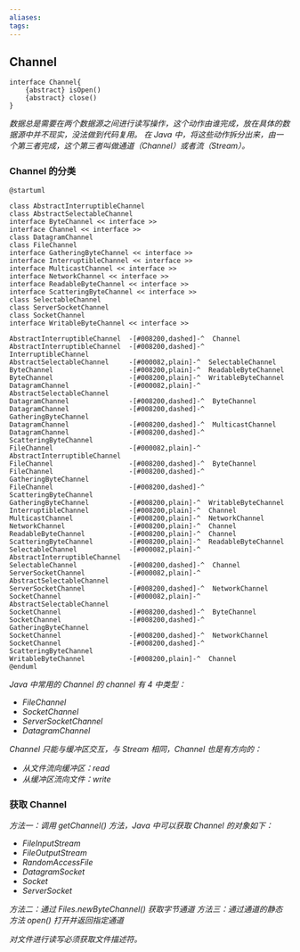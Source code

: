 ```yaml
---
aliases: 
tags: 
---
```


## Channel

```plantuml
interface Channel{
	{abstract} isOpen()
	{abstract} close()
}
```

*数据总是需要在两个数据源之间进行读写操作，这个动作由谁完成，放在具体的数据源中并不现实，没法做到代码复用。*
*在 Java 中，将这些动作拆分出来，由一个第三者完成，这个第三者叫做通道（Channel）或者流（Stream）。*

### Channel 的分类

```plantuml
@startuml

class AbstractInterruptibleChannel
class AbstractSelectableChannel
interface ByteChannel << interface >>
interface Channel << interface >>
class DatagramChannel
class FileChannel
interface GatheringByteChannel << interface >>
interface InterruptibleChannel << interface >>
interface MulticastChannel << interface >>
interface NetworkChannel << interface >>
interface ReadableByteChannel << interface >>
interface ScatteringByteChannel << interface >>
class SelectableChannel
class ServerSocketChannel
class SocketChannel
interface WritableByteChannel << interface >>

AbstractInterruptibleChannel  -[#008200,dashed]-^  Channel                      
AbstractInterruptibleChannel  -[#008200,dashed]-^  InterruptibleChannel         
AbstractSelectableChannel     -[#000082,plain]-^  SelectableChannel            
ByteChannel                   -[#008200,plain]-^  ReadableByteChannel          
ByteChannel                   -[#008200,plain]-^  WritableByteChannel          
DatagramChannel               -[#000082,plain]-^  AbstractSelectableChannel    
DatagramChannel               -[#008200,dashed]-^  ByteChannel                  
DatagramChannel               -[#008200,dashed]-^  GatheringByteChannel         
DatagramChannel               -[#008200,dashed]-^  MulticastChannel             
DatagramChannel               -[#008200,dashed]-^  ScatteringByteChannel        
FileChannel                   -[#000082,plain]-^  AbstractInterruptibleChannel 
FileChannel                   -[#008200,dashed]-^  ByteChannel                  
FileChannel                   -[#008200,dashed]-^  GatheringByteChannel         
FileChannel                   -[#008200,dashed]-^  ScatteringByteChannel        
GatheringByteChannel          -[#008200,plain]-^  WritableByteChannel          
InterruptibleChannel          -[#008200,plain]-^  Channel                      
MulticastChannel              -[#008200,plain]-^  NetworkChannel               
NetworkChannel                -[#008200,plain]-^  Channel                      
ReadableByteChannel           -[#008200,plain]-^  Channel                      
ScatteringByteChannel         -[#008200,plain]-^  ReadableByteChannel          
SelectableChannel             -[#000082,plain]-^  AbstractInterruptibleChannel 
SelectableChannel             -[#008200,dashed]-^  Channel                      
ServerSocketChannel           -[#000082,plain]-^  AbstractSelectableChannel    
ServerSocketChannel           -[#008200,dashed]-^  NetworkChannel               
SocketChannel                 -[#000082,plain]-^  AbstractSelectableChannel    
SocketChannel                 -[#008200,dashed]-^  ByteChannel                  
SocketChannel                 -[#008200,dashed]-^  GatheringByteChannel         
SocketChannel                 -[#008200,dashed]-^  NetworkChannel               
SocketChannel                 -[#008200,dashed]-^  ScatteringByteChannel        
WritableByteChannel           -[#008200,plain]-^  Channel                      
@enduml

```

*Java 中常用的 Channel 的 channel 有 4 中类型：*
+ *FileChannel*
+ *SocketChannel*
+ *ServerSocketChannel*
+ *DatagramChannel*

*Channel 只能与缓冲区交互，与 Stream 相同，Channel 也是有方向的：*
+ *从文件流向缓冲区：read*
+ *从缓冲区流向文件：write*

### 获取 Channel

*方法一：调用 getChannel() 方法，Java 中可以获取 Channel 的对象如下：*
+ *FileInputStream*
+ *FileOutputStream*
+ *RandomAccessFile*
+ *DatagramSocket*
+ *Socket*
+ *ServerSocket*

*方法二：通过 Files.newByteChannel() 获取字节通道*
*方法三：通过通道的静态方法 open() 打开并返回指定通道*

*对文件进行读写必须获取文件描述符。*
